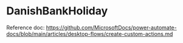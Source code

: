 # DanishBankHoliday



Reference doc: https://github.com/MicrosoftDocs/power-automate-docs/blob/main/articles/desktop-flows/create-custom-actions.md
